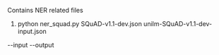 Contains NER related files

1. python ner_squad.py SQuAD-v1.1-dev.json unilm-SQuAD-v1.1-dev-input.json

--input
--output
